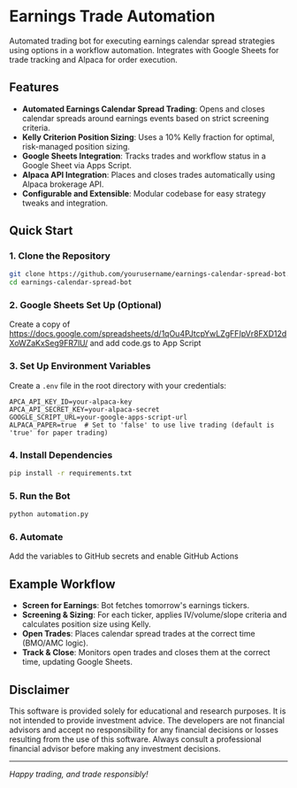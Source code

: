 # Earnings Trade Automation

Automated trading bot for executing earnings calendar spread strategies using options in a workflow automation. Integrates with Google Sheets for trade tracking and Alpaca for order execution. 

## Features
- **Automated Earnings Calendar Spread Trading**: Opens and closes calendar spreads around earnings events based on strict screening criteria.
- **Kelly Criterion Position Sizing**: Uses a 10% Kelly fraction for optimal, risk-managed position sizing.
- **Google Sheets Integration**: Tracks trades and workflow status in a Google Sheet via Apps Script.
- **Alpaca API Integration**: Places and closes trades automatically using Alpaca brokerage API.
- **Configurable and Extensible**: Modular codebase for easy strategy tweaks and integration.

## Quick Start

### 1. Clone the Repository
```bash
git clone https://github.com/yourusername/earnings-calendar-spread-bot.git
cd earnings-calendar-spread-bot
```

### 2. Google Sheets Set Up (Optional)
Create a copy of https://docs.google.com/spreadsheets/d/1qOu4PJtcpYwLZgFFIpVr8FXD12dXoWZaKxSeg9FR7lU/ and add code.gs to App Script

### 3. Set Up Environment Variables
Create a `.env` file in the root directory with your credentials:
```
APCA_API_KEY_ID=your-alpaca-key
APCA_API_SECRET_KEY=your-alpaca-secret
GOOGLE_SCRIPT_URL=your-google-apps-script-url
ALPACA_PAPER=true  # Set to 'false' to use live trading (default is 'true' for paper trading)
```

### 4. Install Dependencies
```bash
pip install -r requirements.txt
```

### 5. Run the Bot
```bash
python automation.py
```
### 6. Automate
Add the variables to GitHub secrets and enable GitHub Actions 


## Example Workflow
- **Screen for Earnings**: Bot fetches tomorrow's earnings tickers.
- **Screening & Sizing**: For each ticker, applies IV/volume/slope criteria and calculates position size using Kelly.
- **Open Trades**: Places calendar spread trades at the correct time (BMO/AMC logic).
- **Track & Close**: Monitors open trades and closes them at the correct time, updating Google Sheets.



## Disclaimer
This software is provided solely for educational and research purposes. It is not intended to provide investment advice. The developers are not financial advisors and accept no responsibility for any financial decisions or losses resulting from the use of this software. Always consult a professional financial advisor before making any investment decisions.

---

*Happy trading, and trade responsibly!* 
